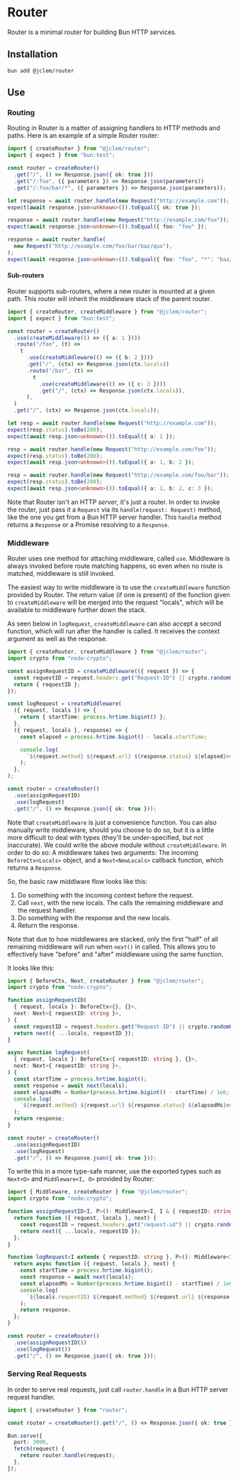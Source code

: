 # Router

Router is a minimal router for building Bun HTTP services.

## Installation

```shell
bun add @jclem/router
```

## Use

### Routing

Routing in Router is a matter of assigning handlers to HTTP methods and paths.
Here is an example of a simple Router router:

```ts
import { createRouter } from "@jclem/router";
import { expect } from "bun:test";

const router = createRouter()
  .get("/", () => Response.json({ ok: true }))
  .get("/:foo", ({ parameters }) => Response.json(parameters))
  .get("/:foo/bar/*", ({ parameters }) => Response.json(parameters));

let response = await router.handle(new Request("http://example.com"));
expect(await response.json<unknown>()).toEqual({ ok: true });

response = await router.handle(new Request("http://example.com/foo"));
expect(await response.json<unknown>()).toEqual({ foo: "foo" });

response = await router.handle(
  new Request("http://example.com/foo/bar/baz/qux"),
);
expect(await response.json<unknown>()).toEqual({ foo: "foo", "*": "baz/qux" });
```

#### Sub-routers

Router supports sub-routers, where a new router is mounted at a given path. This router
will inherit the middleware stack of the parent router.

```ts
import { createRouter, createMiddleware } from "@jclem/router";
import { expect } from "bun:test";

const router = createRouter()
  .use(createMiddleware(() => ({ a: 1 })))
  .route("/foo", (t) =>
    t
      .use(createMiddleware(() => ({ b: 2 })))
      .get("/", (ctx) => Response.json(ctx.locals))
      .route("/bar", (t) =>
        t
          .use(createMiddleware(() => ({ c: 3 })))
          .get("/", (ctx) => Response.json(ctx.locals)),
      ),
  )
  .get("/", (ctx) => Response.json(ctx.locals));

let resp = await router.handle(new Request("http://example.com"));
expect(resp.status).toBe(200);
expect(await resp.json<unknown>()).toEqual({ a: 1 });

resp = await router.handle(new Request("http://example.com/foo"));
expect(resp.status).toBe(200);
expect(await resp.json<unknown>()).toEqual({ a: 1, b: 2 });

resp = await router.handle(new Request("http://example.com/foo/bar"));
expect(resp.status).toBe(200);
expect(await resp.json<unknown>()).toEqual({ a: 1, b: 2, c: 3 });
```

Note that Router isn't an HTTP _server_, it's just a router. In order to invoke
the router, just pass it a `Request` via its `handle(request: Request)` method,
like the one you get from a Bun HTTP server handler. This `handle` method
returns a `Response` or a Promise resolving to a `Response`.

### Middleware

Router uses one method for attaching middleware, called `use`. Middleware is
always invoked before route matching happens, so even when no route is matched,
middleware is still invoked.

The easiest way to write middleware is to use the `createMiddleware` function
provided by Router. The return value (if one is present) of the function given to
`createMiddleware` will be merged into the request "locals", which will be
available to middleware further down the stack.

As seen below in `logRequest`, `createMiddleware` can also accept a second
function, which will run after the handler is called. It receives the context
argument as well as the response.

```ts
import { createRouter, createMiddleware } from "@jclem/router";
import crypto from "node:crypto";

const assignRequestID = createMiddleware(({ request }) => {
  const requestID = request.headers.get("Request-ID") || crypto.randomUUID();
  return { requestID };
});

const logRequest = createMiddleware(
  ({ request, locals }) => {
    return { startTime: process.hrtime.bigint() };
  },
  ({ request, locals }, response) => {
    const elapsed = process.hrtime.bigint() - locals.startTime;

    console.log(
      `${request.method} ${request.url} ${response.status} ${elapsed}ns`,
    );
  },
);

const router = createRouter()
  .use(assignRequestID)
  .use(logRequest)
  .get("/", () => Response.json({ ok: true }));
```

Note that `createMiddleware` is just a convenience function. You can also
manually write middleware, should you choose to do so, but it is a little more
difficult to deal with types (they'll be under-specified, but not inaccurate).
We could write the above module without `createMiddleware`. In order to do so: A
middleware takes two arguments: The incoming `BeforeCtx<Locals>` object, and a
`Next<NewLocals>` callback function, which returns a `Response`.

So, the basic raw middlware flow looks like this:

1. Do something with the incoming context before the request.
2. Call `next`, with the new locals. The calls the remaining middleware and the
   request handler.
3. Do something with the response and the new locals.
4. Return the response.

Note that due to how middlewares are stacked, only the first "half" of all
remaining middleware will run when `next()` in called. This allows you to
effectively have "before" and "after" middleware using the same function.

It looks like this:

```ts
import { BeforeCtx, Next, createRouter } from "@jclem/router";
import crypto from "node:crypto";

function assignRequestID(
  { request, locals }: BeforeCtx<{}, {}>,
  next: Next<{ requestID: string }>,
) {
  const requestID = request.headers.get("Request-ID") || crypto.randomUUID();
  return next({ ...locals, requestID });
}

async function logRequest(
  { request, locals }: BeforeCtx<{ requestID: string }, {}>,
  next: Next<{ requestID: string }>,
) {
  const startTime = process.hrtime.bigint();
  const response = await next(locals);
  const elapsedMs = Number(process.hrtime.bigint() - startTime) / 1e6;
  console.log(
    `${request.method} ${request.url} ${response.status} ${elapsedMs}ms`,
  );
  return response;
}

const router = createRouter()
  .use(assignRequestID)
  .use(logRequest)
  .get("/", () => Response.json({ ok: true }));
```

To write this in a more type-safe manner, use the exported types such as
`Next<O>` and `Middleware<I, O>` provided by Router:

```ts
import { Middleware, createRouter } from "@jclem/router";
import crypto from "node:crypto";

function assignRequestID<I, P>(): Middleware<I, I & { requestID: string }, P> {
  return function ({ request, locals }, next) {
    const requestID = request.headers.get("request-id") || crypto.randomUUID();
    return next({ ...locals, requestID });
  };
}

function logRequest<I extends { requestID: string }, P>(): Middleware<I, I, P> {
  return async function ({ request, locals }, next) {
    const startTime = process.hrtime.bigint();
    const response = await next(locals);
    const elapsedMs = Number(process.hrtime.bigint() - startTime) / 1e6;
    console.log(
      `${locals.requestID} ${request.method} ${request.url} ${response.status} ${elapsedMs}ms`,
    );
    return response;
  };
}

const router = createRouter()
  .use(assignRequestID())
  .use(logRequest())
  .get("/", () => Response.json({ ok: true }));
```

### Serving Real Requests

In order to serve real requests, just call `router.handle` in a Bun HTTP server
request handler.

```ts
import { createRouter } from "router";

const router = createRouter().get("/", () => Response.json({ ok: true }));

Bun.serve({
  port: 3000,
  fetch(request) {
    return router.handle(request);
  },
});
```
